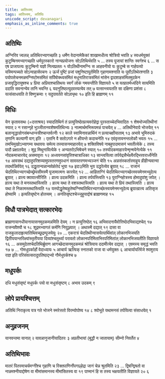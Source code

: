 ```yaml
---
title: आतिथ्यम्
tags: आतिथ्यम्, अतिथिः
unicode_script: devanagari
emphasis_as_inline_comments: true
---
```

## अतिथिः
अग्निरिव ज्वलन्न् अतिथिरभ्यागच्छति ३ धर्मेण वेदानामेकैकां शाखामधीत्य श्रोत्रियो भवति ४ स्वधर्मयुक्तं कुटुम्बिनमभ्यागच्छति धर्मपुरस्कारो नान्यप्रयोजनः सोऽतिथिर्भवति ५ … तस्य पूजायां शान्तिः स्वर्गश्च ६ … स एष प्राजापत्यः कुटुम्बिनो यज्ञो नित्यप्रततः १ योऽतिथीनामग्निः स आहवनीयो यः कुटुम्बे स गार्हपत्यो यस्मिन्पच्यते सोऽन्वाहार्यपचनः २ ऊर्जं पुष्टिं प्रजां पशूनिष्टापूर्तमिति गृहाणामश्नाति यः पूर्वोऽतिथेरश्नाति ३ पयोपसेचनमन्नमग्निष्टोमसंमितं सर्पिषोक्थ्यसंमितं मधुनातिरात्रसंमितं मांसेन द्वादशाहसंमितमुदकेन प्रजावृद्धिरायुषश्च ४ प्रिया अप्रियाश्चातिथयः स्वर्गं लोकं गमयन्तीति विज्ञायते ५ स यत्प्रातर्मध्यंदिने सायमिति ददाति सवनान्येव तानि भवन्ति ६ यदनुतिष्ठत्युदवस्यत्येव तत् ७ यत्सान्त्वयतति सा दक्षिणा प्रशंसा ८ यत्संसाधयति ते विष्णुक्रमाः ९ यदुपावर्तते सोऽवभृथः १० इति हि ब्राह्मणम् ११ 

## विधिः
येन कृतावसथः (=दत्ताश्रयः) स्यादतिथिर्न तं प्रत्युत्तिष्ठेत्प्रत्यवरोहेद्वा पुरस्ताच्चेदभिवादितः १ शेषभोज्यतिथीनां स्यात् २ न रसान्गृहे भुञ्जीतानवशेषमतिथिभ्यः ३ नात्मार्थमभिरूपमन्नं पाचयेत् ४  … अतिथीनेवाग्रे भोजयेत् ११ बलान्वृद्धान्रोगसंबन्धान्स्त्रीश्चान्तर्वत्नीः १२ काले स्वामिनावन्नार्थिनं न प्रत्याचक्षीयाताम् १३ अभावे भूमिरुदकं तृणानि कल्याणी वाग् इति । एतानि वै सतोऽगारे न क्षीयन्ते कदाचनेति १४ एवंवृत्तावनन्तलोकौ भवतः १५ … तमभिमुखोऽभ्यागम्य यथावयः समेत्य तस्यासनमाहारयेत् ७ शक्तिविषये नाबहुपादमासनं भवतीत्येके ८ तस्य पादौ प्रक्षालयेत् । शूद्र मिथुनावित्येके ९ अन्यतरोऽभिषेचने स्यात् १० तस्योदकमाहारयेन्मृन्मयेनेत्येके ११ नोदकमाचारयेद् असमावृत्तः १२ अध्ययनसांवृत्तिश्चात्राधिका १३ सान्त्वयित्वा तर्पयेद्रसैर्भक्ष्यैरद्भिरवरार्ध्येनेति १४ आवसथं दद्यादुपरिशय्यामुपस्तरणमुपधानं सावस्तरणमभ्यञ्जनं चेति १५ अन्नसंस्कर्तारमाहूय व्रीहीन्यवान्वा तदर्थान्निर्वपेत् १६ उद्धृतान्यन्नान्यवेक्षेतेदं भूया १७ इदा३मिति भूय उद्धरेत्येव ब्रूयात् १८ … राजानं चेदतिथिरभ्यागच्छेच्छ्रेयसीमस्मै पूजामात्मनः कारयेत् १२ … आहिताग्निं चेदतिथिरभ्यागच्छेत्स्वयमेनमभ्युदेत्य ब्रूयात् । व्रात्य क्वावात्सीरिति । व्रात्य उदकमिति । व्रात्य तर्पयंस्त्विति १३ पुराग्निहोत्रस्य होमादुपांशु जपेत् । व्रात्य यथा ते मनस्तथास्त्विति । व्रात्य यथा ते वशस्तथास्त्विति । व्रात्य यथा ते प्रियं तथास्त्विति । व्रात्य यथा ते निकामस्तथास्त्विति १४ यस्योद्धृतेष्वहुतेष्वग्निष्वतिथिरभ्यागच्छेत्स्वयमेनमभ्युदेत्य ब्रूयात्व्रात्य अतिसृज होष्यामि । इत्यतिसृष्टेन होतव्यम् । अनतिसृष्टश्चेज्जुहुयाद्दोषं ब्राह्मणमाह १५ 

## विधौ पात्रभेदात् सत्कारभेदः
ब्राह्मणायानधीयानायासनमुदकमन्नमिति देयम् । न प्रत्युत्तिष्ठेत् १६ अभिवादनायैवोत्तिष्ठेदभिवाद्यश्चेत् १७ राजन्यवैश्यौ च १८ शूद्रमभ्यागतं कर्मणि नियुञ्ज्यात् । अथास्मै दद्यात् १९ दासा वा राजकुलादाहृत्यातिथिवच्छूद्रम्पूजयेयुः २० … एकरात्रं चेदतिथीन्वासयेत्पार्थिवांल् लोकानभिजयति द्वितीययान्तरिक्ष्यांस्तृतीयया दिव्यांश्चतुर्थ्या परावतो लोकानपरिमिताभिरपरिमितांल् लोकानभिजयतीति विज्ञायते १६ … असमुदेतश्चेदतिथिर्ब्रुवाण आगच्छेदासनमुदकमन्नं श्रोत्रियाय ददामीत्येव दद्यात् । एवमस्य समृद्धं भवति १७ ७ … गोमधुपर्कार्हो वेदाध्यायः ५ आचार्य ऋत्विक् स्नातको राजा वा धर्मयुक्तः ६ आचार्यायर्त्विजे श्वशुराय राज्ञ इति परिसंवत्सरादुपतिष्ठद्भ्यो गौर्मधुपर्कश्च ७ 

## मधुपर्कः
दधि मधुसंसृष्टं मधुपर्कः पयो वा मधुसंसृष्टम् ८ अभाव उदकम् ९ 

## लोपे प्रायश्चित्तम्
अतिथिं निराकृत्य यत्र गते भोजने स्मरेत्ततो विरम्योपोष्य १४ ८ श्वोभूते यथामनसं तर्पयित्वा संसाधयेत् १

## अनुव्रजनम्
 यानवन्तमा यानात् २ यावन्नानुजानीयादितरः ३ अप्रतीभायां (बुद्धौ न जातायाम्) सीम्नो निवर्तेत ४

## अतिथिभावः
मातरं पितरमाचर्यमग्नींश्च गृहाणि च रिक्तपाणिर्नोपगछ्हेद्रा जानं चेन्न श्रुतमिति २३ … द्विषन्द्विषतो वा नान्नमश्नीयाद्दोषेण वा मीमांसमानस्य मीमांसितस्य वा १९ पाप्मानं हि स तस्य भक्षयतीति विज्ञायते २० ६
